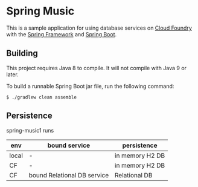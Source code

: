 Spring Music
============

This is a sample application for using database services on [Cloud Foundry](http://cloudfoundry.org) with the [Spring Framework](http://spring.io) and [Spring Boot](http://projects.spring.io/spring-boot/).


## Building

This project requires Java 8 to compile. It will not compile with Java 9 or later.

To build a runnable Spring Boot jar file, run the following command: 

~~~
$ ./gradlew clean assemble
~~~

## Persistence 
spring-music1 runs 

|env|bound service|persistence|
|---|-------------|-----------|
|local|-|in memory H2 DB|
|CF|-|in memory H2 DB|
|CF|bound Relational DB service|Relational DB|

 
 
 